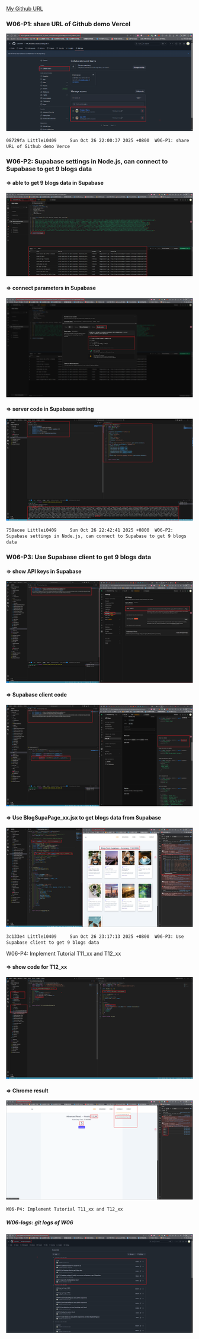 [My Github URL](https://github.com/Littlei0409/1141-2N-kunsiang-86)

### W06-P1: share URL of Github demo Vercel
 
![](w06-p1.png)
 
```
08729fa Littlei0409     Sun Oct 26 22:00:37 2025 +0800  W06-P1: share URL of Github demo Verce
```

### W06-P2: Supabase settings in Node.js, can connect to Supabase to get 9 blogs data
 
#### => able to get 9 blogs data in Supabase
 
![](w06-p2-1.png)
 
#### => connect parameters in Supabase
 
![](w06-p2-2.png)
 
#### => server code in Supabase setting
 
![](w06-p2-3.png)
 
```
758acee Littlei0409     Sun Oct 26 22:42:41 2025 +0800  W06-P2: Supabase settings in Node.js, can connect to Supabase to get 9 blogs data
```

### W06-P3: Use Supabase client to get 9 blogs data
 
#### => show API keys in Supabase
 
![](w06-p3-1.png)
 
#### => Supabase client code
 
![](w06-p3-2.png)
 
#### => Use BlogSupaPage_xx.jsx to get blogs data from Supabase
 
![](w06-p3-3.png)
 
```
3c133e4 Littlei0409     Sun Oct 26 23:17:13 2025 +0800  W06-P3: Use Supabase client to get 9 blogs data
```

W06-P4: Implement Tutorial T11_xx and T12_xx
 
#### => show code for T12_xx
 
![](w06-p4-1.png)
 
#### => Chrome result
 
![](w06-p4-2.png)
 
```
W06-P4: Implement Tutorial T11_xx and T12_xx
```

##### W06-logs: git logs of W06
![](w06-log.png)
